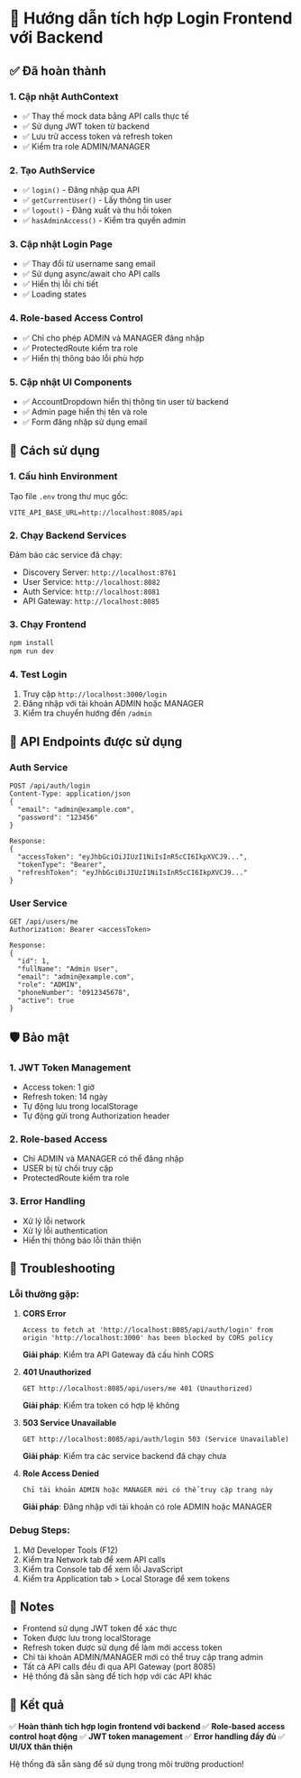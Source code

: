 # 🔐 Hướng dẫn tích hợp Login Frontend với Backend

## ✅ Đã hoàn thành

### 1. **Cập nhật AuthContext**
- ✅ Thay thế mock data bằng API calls thực tế
- ✅ Sử dụng JWT token từ backend
- ✅ Lưu trữ access token và refresh token
- ✅ Kiểm tra role ADMIN/MANAGER

### 2. **Tạo AuthService**
- ✅ `login()` - Đăng nhập qua API
- ✅ `getCurrentUser()` - Lấy thông tin user
- ✅ `logout()` - Đăng xuất và thu hồi token
- ✅ `hasAdminAccess()` - Kiểm tra quyền admin

### 3. **Cập nhật Login Page**
- ✅ Thay đổi từ username sang email
- ✅ Sử dụng async/await cho API calls
- ✅ Hiển thị lỗi chi tiết
- ✅ Loading states

### 4. **Role-based Access Control**
- ✅ Chỉ cho phép ADMIN và MANAGER đăng nhập
- ✅ ProtectedRoute kiểm tra role
- ✅ Hiển thị thông báo lỗi phù hợp

### 5. **Cập nhật UI Components**
- ✅ AccountDropdown hiển thị thông tin user từ backend
- ✅ Admin page hiển thị tên và role
- ✅ Form đăng nhập sử dụng email

## 🚀 Cách sử dụng

### 1. **Cấu hình Environment**
Tạo file `.env` trong thư mục gốc:
```env
VITE_API_BASE_URL=http://localhost:8085/api
```

### 2. **Chạy Backend Services**
Đảm bảo các service đã chạy:
- Discovery Server: `http://localhost:8761`
- User Service: `http://localhost:8082`
- Auth Service: `http://localhost:8081`
- API Gateway: `http://localhost:8085`

### 3. **Chạy Frontend**
```bash
npm install
npm run dev
```

### 4. **Test Login**
1. Truy cập `http://localhost:3000/login`
2. Đăng nhập với tài khoản ADMIN hoặc MANAGER
3. Kiểm tra chuyển hướng đến `/admin`

## 🔧 API Endpoints được sử dụng

### Auth Service
```http
POST /api/auth/login
Content-Type: application/json
{
  "email": "admin@example.com",
  "password": "123456"
}

Response:
{
  "accessToken": "eyJhbGciOiJIUzI1NiIsInR5cCI6IkpXVCJ9...",
  "tokenType": "Bearer",
  "refreshToken": "eyJhbGciOiJIUzI1NiIsInR5cCI6IkpXVCJ9..."
}
```

### User Service
```http
GET /api/users/me
Authorization: Bearer <accessToken>

Response:
{
  "id": 1,
  "fullName": "Admin User",
  "email": "admin@example.com",
  "role": "ADMIN",
  "phoneNumber": "0912345678",
  "active": true
}
```

## 🛡️ Bảo mật

### 1. **JWT Token Management**
- Access token: 1 giờ
- Refresh token: 14 ngày
- Tự động lưu trong localStorage
- Tự động gửi trong Authorization header

### 2. **Role-based Access**
- Chỉ ADMIN và MANAGER có thể đăng nhập
- USER bị từ chối truy cập
- ProtectedRoute kiểm tra role

### 3. **Error Handling**
- Xử lý lỗi network
- Xử lý lỗi authentication
- Hiển thị thông báo lỗi thân thiện

## 🐛 Troubleshooting

### Lỗi thường gặp:

1. **CORS Error**
   ```
   Access to fetch at 'http://localhost:8085/api/auth/login' from origin 'http://localhost:3000' has been blocked by CORS policy
   ```
   **Giải pháp**: Kiểm tra API Gateway đã cấu hình CORS

2. **401 Unauthorized**
   ```
   GET http://localhost:8085/api/users/me 401 (Unauthorized)
   ```
   **Giải pháp**: Kiểm tra token có hợp lệ không

3. **503 Service Unavailable**
   ```
   GET http://localhost:8085/api/auth/login 503 (Service Unavailable)
   ```
   **Giải pháp**: Kiểm tra các service backend đã chạy chưa

4. **Role Access Denied**
   ```
   Chỉ tài khoản ADMIN hoặc MANAGER mới có thể truy cập trang này
   ```
   **Giải pháp**: Đăng nhập với tài khoản có role ADMIN hoặc MANAGER

### Debug Steps:
1. Mở Developer Tools (F12)
2. Kiểm tra Network tab để xem API calls
3. Kiểm tra Console tab để xem lỗi JavaScript
4. Kiểm tra Application tab > Local Storage để xem tokens

## 📝 Notes

- Frontend sử dụng JWT token để xác thực
- Token được lưu trong localStorage
- Refresh token được sử dụng để làm mới access token
- Chỉ tài khoản ADMIN/MANAGER mới có thể truy cập trang admin
- Tất cả API calls đều đi qua API Gateway (port 8085)
- Hệ thống đã sẵn sàng để tích hợp với các API khác

## 🎯 Kết quả

✅ **Hoàn thành tích hợp login frontend với backend**
✅ **Role-based access control hoạt động**
✅ **JWT token management**
✅ **Error handling đầy đủ**
✅ **UI/UX thân thiện**

Hệ thống đã sẵn sàng để sử dụng trong môi trường production!
